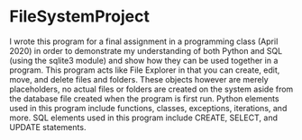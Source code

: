# FileSystemProject


I wrote this program for a final assignment in a programming class (April 2020) in order to demonstrate my understanding of both Python and SQL (using the sqlite3 module) and show how they can be used together in a program.
This program acts like File Explorer in that you can create, edit, move, and delete files and folders. These objects however are merely placeholders, no actual files or folders are created on the system aside from the database file created when the program is first run.
Python elements used in this program include functions, classes, exceptions, iterations, and more.
SQL elements used in this program include CREATE, SELECT, and UPDATE statements.
